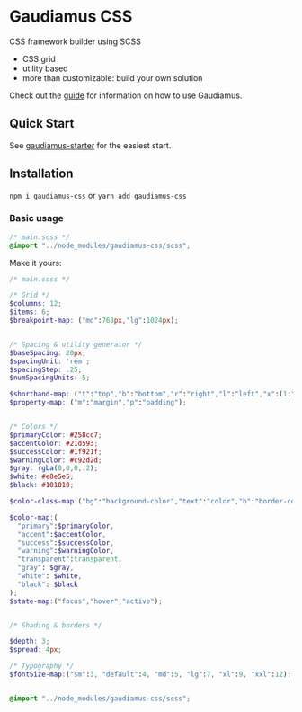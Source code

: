 # Gaudiamus CSS

CSS framework builder using SCSS 

- CSS grid
- utility based
- more than customizable: build your own solution

Check out the 
[guide](https://gaudiamus-css.github.io)
for information on how to use Gaudiamus.

## Quick Start

See [gaudiamus-starter](https://github.com/gaudiamus-css/gaudiamus-starter) for the easiest start.

## Installation

`npm i gaudiamus-css` or `yarn add gaudiamus-css`

### Basic usage

```scss
/* main.scss */
@import "../node_modules/gaudiamus-css/scss";
```
Make it yours:
```scss
/* main.scss */

/* Grid */
$columns: 12;
$items: 6;
$breakpoint-map: ("md":768px,"lg":1024px);


/* Spacing & utility generator */
$baseSpacing: 20px;
$spacingUnit: 'rem';
$spacingStep: .25;
$numSpacingUnits: 5;

$shorthand-map: ("t":"top","b":"bottom","r":"right","l":"left","x":(1:"left",2:"right"),"y":(1:"top",2:"bottom"));
$property-map: ("m":"margin","p":"padding");


/* Colors */
$primaryColor: #258cc7;
$accentColor: #21d593;
$successColor: #1f921f;
$warningColor: #c92d2d;
$gray: rgba(0,0,0,.2);
$white: #e8e5e5;
$black: #101010;

$color-class-map:("bg":"background-color","text":"color","b":"border-color");

$color-map:(
  "primary":$primaryColor,
  "accent":$accentColor,
  "success":$successColor,
  "warning":$warningColor,
  "transparent":transparent,
  "gray": $gray,
  "white": $white,
  "black": $black
);
$state-map:("focus","hover","active");


/* Shading & borders */

$depth: 3;
$spread: 4px;

/* Typography */
$fontSize-map:("sm":3, "default":4, "md":5, "lg":7, "xl":9, "xxl":12);


@import "../node_modules/gaudiamus-css/scss";
```
